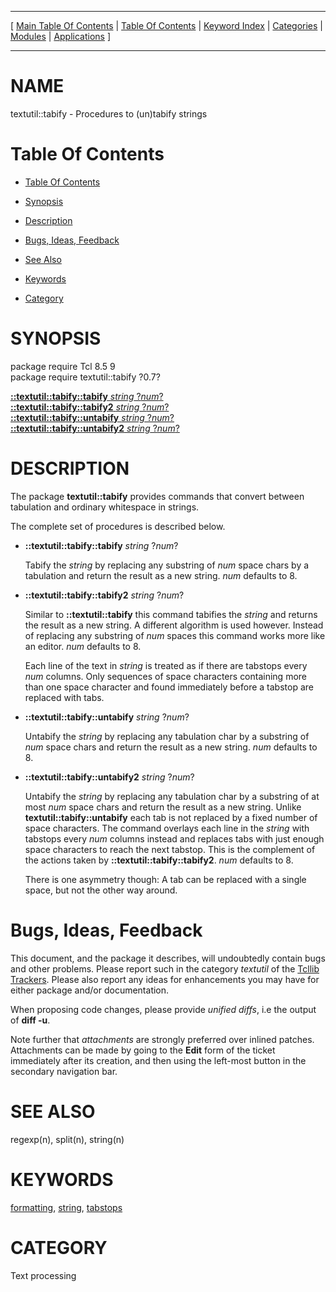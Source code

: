 
[//000000001]: # (textutil::tabify \- Text and string utilities, macro processing)
[//000000002]: # (Generated from file 'tabify\.man' by tcllib/doctools with format 'markdown')
[//000000003]: # (textutil::tabify\(n\) 0\.7 tcllib "Text and string utilities, macro processing")

<hr> [ <a href="../../../../toc.md">Main Table Of Contents</a> &#124; <a
href="../../../toc.md">Table Of Contents</a> &#124; <a
href="../../../../index.md">Keyword Index</a> &#124; <a
href="../../../../toc0.md">Categories</a> &#124; <a
href="../../../../toc1.md">Modules</a> &#124; <a
href="../../../../toc2.md">Applications</a> ] <hr>

# NAME

textutil::tabify \- Procedures to \(un\)tabify strings

# <a name='toc'></a>Table Of Contents

  - [Table Of Contents](#toc)

  - [Synopsis](#synopsis)

  - [Description](#section1)

  - [Bugs, Ideas, Feedback](#section2)

  - [See Also](#seealso)

  - [Keywords](#keywords)

  - [Category](#category)

# <a name='synopsis'></a>SYNOPSIS

package require Tcl 8\.5 9  
package require textutil::tabify ?0\.7?  

[__::textutil::tabify::tabify__ *string* ?*num*?](#1)  
[__::textutil::tabify::tabify2__ *string* ?*num*?](#2)  
[__::textutil::tabify::untabify__ *string* ?*num*?](#3)  
[__::textutil::tabify::untabify2__ *string* ?*num*?](#4)  

# <a name='description'></a>DESCRIPTION

The package __textutil::tabify__ provides commands that convert between
tabulation and ordinary whitespace in strings\.

The complete set of procedures is described below\.

  - <a name='1'></a>__::textutil::tabify::tabify__ *string* ?*num*?

    Tabify the *string* by replacing any substring of *num* space chars by a
    tabulation and return the result as a new string\. *num* defaults to 8\.

  - <a name='2'></a>__::textutil::tabify::tabify2__ *string* ?*num*?

    Similar to __::textutil::tabify__ this command tabifies the *string*
    and returns the result as a new string\. A different algorithm is used
    however\. Instead of replacing any substring of *num* spaces this command
    works more like an editor\. *num* defaults to 8\.

    Each line of the text in *string* is treated as if there are tabstops
    every *num* columns\. Only sequences of space characters containing more
    than one space character and found immediately before a tabstop are replaced
    with tabs\.

  - <a name='3'></a>__::textutil::tabify::untabify__ *string* ?*num*?

    Untabify the *string* by replacing any tabulation char by a substring of
    *num* space chars and return the result as a new string\. *num* defaults
    to 8\.

  - <a name='4'></a>__::textutil::tabify::untabify2__ *string* ?*num*?

    Untabify the *string* by replacing any tabulation char by a substring of
    at most *num* space chars and return the result as a new string\. Unlike
    __textutil::tabify::untabify__ each tab is not replaced by a fixed
    number of space characters\. The command overlays each line in the *string*
    with tabstops every *num* columns instead and replaces tabs with just
    enough space characters to reach the next tabstop\. This is the complement of
    the actions taken by __::textutil::tabify::tabify2__\. *num* defaults
    to 8\.

    There is one asymmetry though: A tab can be replaced with a single space,
    but not the other way around\.

# <a name='section2'></a>Bugs, Ideas, Feedback

This document, and the package it describes, will undoubtedly contain bugs and
other problems\. Please report such in the category *textutil* of the [Tcllib
Trackers](http://core\.tcl\.tk/tcllib/reportlist)\. Please also report any ideas
for enhancements you may have for either package and/or documentation\.

When proposing code changes, please provide *unified diffs*, i\.e the output of
__diff \-u__\.

Note further that *attachments* are strongly preferred over inlined patches\.
Attachments can be made by going to the __Edit__ form of the ticket
immediately after its creation, and then using the left\-most button in the
secondary navigation bar\.

# <a name='seealso'></a>SEE ALSO

regexp\(n\), split\(n\), string\(n\)

# <a name='keywords'></a>KEYWORDS

[formatting](\.\./\.\./\.\./\.\./index\.md\#formatting),
[string](\.\./\.\./\.\./\.\./index\.md\#string),
[tabstops](\.\./\.\./\.\./\.\./index\.md\#tabstops)

# <a name='category'></a>CATEGORY

Text processing
